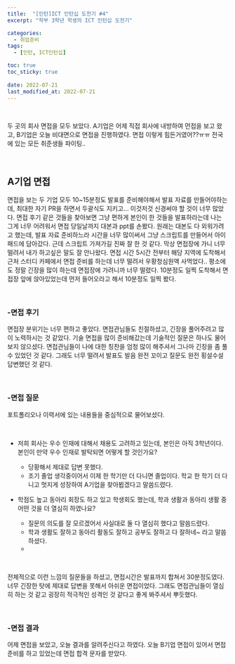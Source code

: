 ```yaml
---
title:  "[인턴]ICT 인턴십 도전기 #4"
excerpt: "학부 3학년 학생의 ICT 인턴십 도전기"

categories:
  - 취업준비
tags:
  - [인턴, ICT인턴십]

toc: true
toc_sticky: true
 
date: 2022-07-21
last_modified_at: 2022-07-21
---
```


<br>

두 곳의 회사 면접을 모두 보았다. 
A기업은 어제 직접 회사에 내방하여 먼접을 보고 왔고, B기업은 오늘 비대면으로 면접을 진행하였다. 
면접 이렇게 힘든거였어??ㅠㅠ 
전국에 있는 모든 취준생들 파이팅.. 

<br>

## A기업 면접
면접을 보는 두 기업 모두 10~15분정도 발표를 준비해야해서 발표 자료를 만들어야하는데, 최대한 자기 PR을 하면서 두괄식도 지키고... 이것저것 신경써야 할 것이 너무 많았다. 
면접 후기 같은 것들을 찾아보면 그냥 편하게 본인이 한 것들을 발표하라는데 나는 그게 너무 어려워서 면접 당일날까지 대본과 ppt를 손봤다. 
원래는 대본도 다 외워가려고 했는데, 발표 자료 준비하느라 시간을 너무 많이써서 그냥 스크립트를 만들어서 아이패드에 담아갔다. 
근데 스크립트 가져가길 진짜 잘 한 것 같다. 막상 면접장에 가니 너무 떨려서 내가 하고싶은 말도 잘 안나왔다. 
면접 시간 5시간 전부터 해당 지역에 도착해서 근처 스터디 카페에서 면접 준비를 하는데 너무 떨려서 우황청심원액 사먹었다.. 
평소에도 정말 긴장을 많이 하는데 면접장에 가려니까 너무 떨렸다. 
10분정도 일찍 도착해서 면접장 앞에 앉아있었는데 먼저 들어오라고 해서 10분정도 일찍 봤다.

<br>

### -**면접 후기** <br>
면접장 분위기는 너무 편하고 좋았다. 
면접관님들도 친절하셨고, 긴장을 풀어주려고 많이 노력하시는 것 같았다. 
기술 면접을 많이 준비해갔는데 기술적인 질문은 하나도 물어보지 않으셨다. 
면접관님들이 나에 대한 칭찬을 엄청 많이 해주셔서 그나마 긴장을 좀 풀 수 있었던 것 같다. 
그래도 너무 떨려서 발표도 발음 완전 꼬이고 질문도 완전 횡설수설 답변했던 것 같다. 

<br>

### -**면접 질문** <br>
포트폴리오나 이력서에 있는 내용들을 중심적으로 물어보셨다. 

<br>

- 저희 회사는 우수 인재에 대해서 채용도 고려하고 있는데, 본인은 아직 3학년이다. 본인이 만약 우수 인재로 발탁되면 어떻게 할 것인가요?
  - 당황해서 제대로 답변 못했다.
  - 조기 졸업 생각중이어서 이제 한 학기만 더 다니면 졸업이다. 학교 한 학기 더 다니고 멋지게 성장하여 A기업을 찾아뵙겠다고 말씀드렸다.

- 학점도 높고 동아리 회장도 하고 있고 학생회도 했는데, 학과 생활과 동아리 생활 중 어떤 것을 더 열심히 하였나요?
  - 질문의 의도를 잘 모르겠어서 사실대로 둘 다 열심히 했다고 말씀드렸다.
  - 학과 생활도 잘하고 동아리 활동도 잘하고 공부도 잘하고 다 잘하네~ 라고 말씀하셨다.
  - 
<br>

전체적으로 이런 느낌의 질문들을 하셨고, 면접시간은 발표까지 합쳐서 30분정도였다. 
너무 긴장한 탓에 제대로 답변을 못해서 아쉬운 면접이었다. 
그래도 면접관님들이 열심히 하는 것 같고 굉장히 적극적인 성격인 것 같다고 좋게 봐주셔서 뿌듯했다. 

<br>

### -**면접 결과** <br>
어제 면접을 보았고, 오늘 결과를 알려주신다고 하였다. 
오늘 B기업 면접이 있어서 면접 준비를 하고 있었는데 면접 합격 문자를 받았다. 







